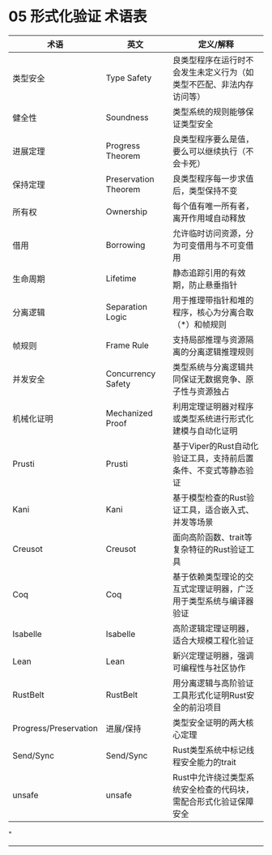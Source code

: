 ﻿# 05 形式化验证 术语表

| 术语 | 英文 | 定义/解释 |
|------|------|-----------|
| 类型安全 | Type Safety | 良类型程序在运行时不会发生未定义行为（如类型不匹配、非法内存访问等） |
| 健全性 | Soundness | 类型系统的规则能够保证类型安全 |
| 进展定理 | Progress Theorem | 良类型程序要么是值，要么可以继续执行（不会卡死） |
| 保持定理 | Preservation Theorem | 良类型程序每一步求值后，类型保持不变 |
| 所有权 | Ownership | 每个值有唯一所有者，离开作用域自动释放 |
| 借用 | Borrowing | 允许临时访问资源，分为可变借用与不可变借用 |
| 生命周期 | Lifetime | 静态追踪引用的有效期，防止悬垂指针 |
| 分离逻辑 | Separation Logic | 用于推理带指针和堆的程序，核心为分离合取（*）和帧规则 |
| 帧规则 | Frame Rule | 支持局部推理与资源隔离的分离逻辑推理规则 |
| 并发安全 | Concurrency Safety | 类型系统与分离逻辑共同保证无数据竞争、原子性与资源独占 |
| 机械化证明 | Mechanized Proof | 利用定理证明器对程序或类型系统进行形式化建模与自动化证明 |
| Prusti | Prusti | 基于Viper的Rust自动化验证工具，支持前后置条件、不变式等静态验证 |
| Kani | Kani | 基于模型检查的Rust验证工具，适合嵌入式、并发等场景 |
| Creusot | Creusot | 面向高阶函数、trait等复杂特征的Rust验证工具 |
| Coq | Coq | 基于依赖类型理论的交互式定理证明器，广泛用于类型系统与编译器验证 |
| Isabelle | Isabelle | 高阶逻辑定理证明器，适合大规模工程化验证 |
| Lean | Lean | 新兴定理证明器，强调可编程性与社区协作 |
| RustBelt | RustBelt | 用分离逻辑与高阶验证工具形式化证明Rust安全的前沿项目 |
| Progress/Preservation | 进展/保持 | 类型安全证明的两大核心定理 |
| Send/Sync | Send/Sync | Rust类型系统中标记线程安全能力的trait |
| unsafe | unsafe | Rust中允许绕过类型系统安全检查的代码块，需配合形式化验证保障安全 |

"

---
